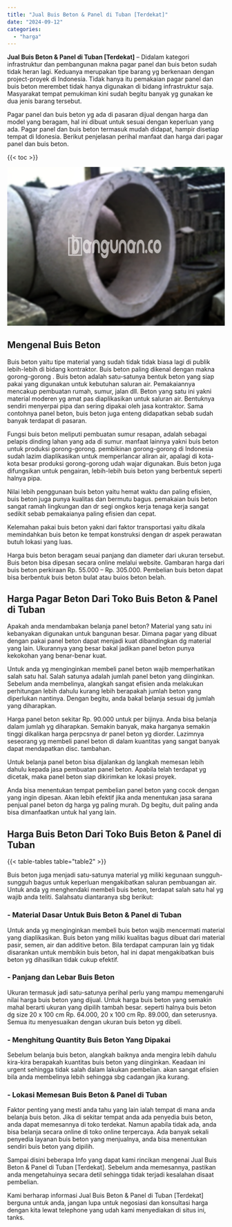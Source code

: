 ```yaml
---
title: "Jual Buis Beton & Panel di Tuban [Terdekat]"
date: "2024-09-12"
categories: 
  - "harga"
---
```


**Jual Buis Beton & Panel di Tuban \[Terdekat\]** – Didalam kategori infrastruktur dan pembangunan makna pagar panel dan buis beton sudah tidak heran lagi. Keduanya merupakan tipe barang yg berkenaan dengan project-proyek di Indonesia. Tidak hanya itu pemakaian pagar panel dan buis beton merembet tidak hanya digunakan di bidang infrastruktur saja. Masyarakat tempat pemukiman kini sudah begitu banyak yg gunakan ke dua jenis barang tersebut.

Pagar panel dan buis beton yg ada di pasaran dijual dengan harga dan model yang beragam, hal ini dibuat untuk sesuai dengan keperluan yang ada. Pagar panel dan buis beton termasuk mudah didapat, hampir disetiap tempat di Idonesia. Berikut penjelasan perihal manfaat dan harga dari pagar panel dan buis beton.

{{< toc >}}

![Jual Buis Beton & Panel di Tuban [Terdekat]](/images/jual-panel-buis-beton-murah-05.png)

## Mengenal Buis Beton

Buis beton yaitu tipe material yang sudah tidak tidak biasa lagi di publik lebih-lebih di bidang kontraktor. Buis beton paling dikenal dengan makna gorong-gorong . Buis beton adalah satu-satunya bentuk beton yang siap pakai yang digunakan untuk kebutuhan saluran air. Pemakaiannya mencakup pembuatan rumah, sumur, jalan dll. Beton yang satu ini yakni material moderen yg amat pas diaplikasikan untuk saluran air. Bentuknya sendiri menyerpai pipa dan sering dipakai oleh jasa kontraktor. Sama contohnya panel beton, buis beton juga enteng didapatkan sebab sudah banyak terdapat di pasaran.

Fungsi buis beton meliputi pembuatan sumur resapan, adalah sebagai pelapis dinding lahan yang ada di sumur. manfaat lainnya yakni buis beton untuk produksi gorong-gorong. pembikinan gorong-gorong di Indonesia sudah lazim diaplikasikan untuk memperlancar aliran air, apalagi di kota-kota besar produksi gorong-gorong udah wajar digunakan. Buis beton juga difungsikan untuk pengairan, lebih-lebih buis beton yang berbentuk seperti halnya pipa.

Nilai lebih penggunaan buis beton yaitu hemat waktu dan paling efisien, buis beton juga punya kualitas dan bermutu bagus. pemakaian buis beton sangat ramah lingkungan dan dr segi ongkos kerja tenaga kerja sangat sedikit sebab pemakaianya paling efisien dan cepat.

Kelemahan pakai buis beton yakni dari faktor transportasi yaitu dikala memindahkan buis beton ke tempat konstruksi dengan dr aspek perawatan butuh lokasi yang luas.

Harga buis beton beragam seuai panjang dan diameter dari ukuran tersebut. Buis beton bisa dipesan secara online melalui website. Gambaran harga dari buis beton perkiraan Rp. 55.000 – Rp. 305.000. Pembelian buis beton dapat bisa berbentuk buis beton bulat atau buios beton belah.

## Harga Pagar Beton Dari Toko Buis Beton & Panel di Tuban

Apakah anda mendambakan belanja panel beton? Material yang satu ini kebanyakan digunakan untuk bangunan besar. Dimana pagar yang dibuat dengan pakai panel beton dapat menjadi kuat dibandingkan dg material yang lain. Ukurannya yang besar bakal jadikan panel beton punya kekokohan yang benar-benar kuat.

Untuk anda yg menginginkan membeli panel beton wajib memperhatikan salah satu hal. Salah satunya adalah jumlah panel beton yang diinginkan. Sebelum anda membelinya, alangkah sangat efisien anda melakukan perhitungan lebih dahulu kurang lebih berapakah jumlah beton yang diperlukan nantinya. Dengan begitu, anda bakal belanja sesuai dg jumlah yang diharapkan.

Harga panel beton sekitar Rp. 90.000 untuk per bijinya. Anda bisa belanja dalam jumlah yg diharapkan. Semakin banyak, maka harganya semakin tinggi dikalikan harga perpcsnya dr panel beton yg diorder. Lazimnya seseorang yg membeli panel beton di dalam kuantitas yang sangat banyak dapat mendapatkan disc. tambahan.

Untuk belanja panel beton bisa dijalankan dg langkah memesan lebih dahulu kepada jasa pembuatan panel beton. Apabila telah terdapat yg dicetak, maka panel beton siap dikirimkan ke lokasi proyek.

Anda bisa menentukan tempat pembelian panel beton yang cocok dengan yang ingin dipesan. Akan lebih efektif jika anda menentukan jasa sarana penjual panel beton dg harga yg paling murah. Dg begitu, duit paling anda bisa dimanfaatkan untuk hal yang lain.

## Harga Buis Beton Dari Toko Buis Beton & Panel di Tuban

{{< table-tables table="table2" >}}

Buis beton juga menjadi satu-satunya material yg miliki kegunaan sungguh-sungguh bagus untuk keperluan mengakibatkan saluran pembuangan air. Untuk anda yg menghendaki membeli buis beton, terdapat salah satu hal yg wajib anda teliti. Salahsatu diantaranya sbg berikut:

### \- Material Dasar Untuk Buis Beton & Panel di Tuban

Untuk anda yg menginginkan membeli buis beton wajib mencermati material yang diaplikasikan. Buis beton yang miliki kualitas bagus dibuat dari material pasir, semen, air dan additive beton. Bila terdapat campuran lain yg tidak disarankan untuk membikin buis beton, hal ini dapat mengakibatkan buis beton yg dihasilkan tidak cukup efektif.

### \- Panjang dan Lebar Buis Beton

Ukuran termasuk jadi satu-satunya perihal perlu yang mampu memengaruhi nilai harga buis beton yang dijual. Untuk harga buis beton yang semakin mahal berarti ukuran yang dipilih tambah besar. seperti halnya buis beton dg size 20 x 100 cm Rp. 64.000, 20 x 100 cm Rp. 89.000, dan seterusnya. Semua itu menyesuaikan dengan ukuran buis beton yg dibeli.

### \- Menghitung Quantity Buis Beton Yang Dipakai

Sebelum belanja buis beton, alangkah baiknya anda mengira lebih dahulu kira-kira berapakah kuantitas buis beton yang diinginkan. Keadaan ini urgent sehingga tidak salah dalam lakukan pembelian. akan sangat efisien bila anda membelinya lebih sehingga sbg cadangan jika kurang.

### \- Lokasi Memesan Buis Beton & Panel di Tuban

Faktor penting yang mesti anda tahu yang lain ialah tempat di mana anda belanja buis beton. Jika di sekitar tempat anda ada penyedia buis beton, anda dapat memesannya di toko terdekat. Namun apabila tidak ada, anda bisa belanja secara online di toko online terpercaya. Ada banyak sekali penyedia layanan buis beton yang menjualnya, anda bisa menentukan sendiri buis beton yang dipilih.

Sampai disini beberapa Info yang dapat kami rincikan mengenai Jual Buis Beton & Panel di Tuban \[Terdekat\]. Sebelum anda memesannya, pastikan anda mengetahuinya secara detil sehingga tidak terjadi kesalahan disaat pembelian.

Kami berharap informasi Jual Buis Beton & Panel di Tuban \[Terdekat\] berguna untuk anda, jangan lupa untuk negosiasi dan konsultasi harga dengan kita lewat telephone yang udah kami menyediakan di situs ini, tanks.
